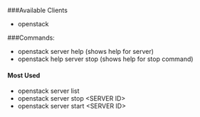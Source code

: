 ###Available Clients
  * openstack
  
###Commands:
  * openstack server help (shows help for server)
  * openstack help server stop (shows help for stop command)
  
#### Most Used   
  * openstack server list
  * openstack server stop \<SERVER ID>
  * openstack server start \<SERVER ID>
